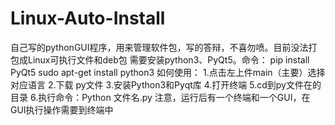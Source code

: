 # Linux-Auto-Install
自己写的pythonGUI程序，用来管理软件包，写的答辩，不喜勿喷。目前没法打包成Linux可执行文件和deb包
需要安装python3、PyQt5。命令：
  pip install PyQt5
  sudo apt-get install python3
如何使用：
  1.点击左上件main（主要）选择对应语言
  2.下载 py文件
  3.安装Python3和Pyqt库
  4.打开终端
  5.cd到py文件在的目录
  6.执行命令：Python 文件名.py
注意，运行后有一个终端和一个GUI，在GUI执行操作需要到终端中
